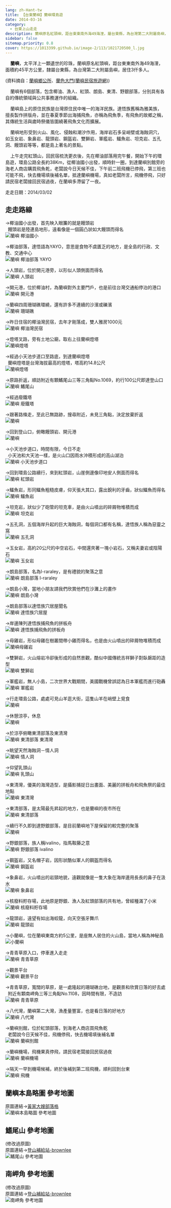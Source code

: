 ```yaml
---
lang: zh-Hant-tw
title: 【台東蘭嶼】蘭嶼環島遊
date: 2014-03-16
category: 
  - 台東上山走走
description: 蘭嶼原名紅頭嶼，距台東東南外海49海浬，屬台東縣，為台灣第二大附屬島嶼，居住3仟多人。蘭嶼有6個部落，包含椰油、漁人、紅頭、朗島、東清、野銀部落。達悟族舊稱為雅美族，是台灣原住民中唯一的海洋民族。擅長製作拼版舟，並在春夏季節出海捕飛魚，亦稱為飛魚季，有飛魚的故鄉之稱，其傳統生活與歲時祭儀皆圍繞著飛魚文化而擴展。
sidebar: false
sitemap.priority: 0.8
cover: https://1013399.github.io/image-2/113/1021720500_l.jpg
---
```


    **蘭嶼**，太平洋上一顆遺世的珍珠，蘭嶼原名紅頭嶼，距台東東南外海49海浬，面積約45平方公里，隸屬台東縣，為台灣第二大附屬島嶼，居住3仟多人。

(資料摘自：[蘭嶼鄉公所](http://lanyu.taitung.gov.tw/tour1-2.html)、[蘭色大門(蘭嶼民宿旅遊網)](http://travel.lanyu.info/))  

    蘭嶼有6個部落，包含椰油、漁人、紅頭、朗島、東清、野銀部落，分別具有各自的傳統領域與公共事務運作的組織。  

    蘭嶼島上的原住民族是台灣原住民中唯一的海洋民族。達悟族舊稱為雅美族，擅長製作拼版舟，並在春夏季節出海捕飛魚，亦稱為飛魚季，有飛魚的故鄉之稱，其傳統生活與歲時祭儀皆圍繞著飛魚文化而擴展。  

    蘭嶼地形受到火山、風化、侵蝕和潮汐作用，海岸岩石多呈峭壁或海蝕洞穴，如玉女岩、象鼻岩、龍頭岩、鋼盔岩、雙獅岩、軍艦岩、鱷魚岩、坦克岩、五孔洞、饅頭岩等等，都是島上著名的景點。  

    上午走完紅頭山，回民宿梳洗更衣後，先在椰油部落用完午餐，開始下午的環島遊，環島公路全長約38Km，從椰油國小出發，順時針一圈，到達蘭嶼別館旁的海老人商店購買飛魚乾，老闆說今日天候不佳，下午前二班飛機已停飛，第三班也可能不飛，快去機場填後補名單，抵達蘭嶼機場，真如老闆所言，飛機停飛，只好請民宿老闆接回民宿過夜，在蘭嶼多滯留了一夜。

走走日期：2014/03/02

## 走走路線
→椰油國小出發，首先映入眼簾的就是饅頭岩  
  饅頭岩是陸連島地形，遠看像是一個圓凸狀如大饅頭而得名  
![蘭嶼 椰油國小](https://1013399.github.io/image-2/113/1021720435_l.jpg)

→椰油部落，達悟語為YAYO，意思是食物不虞匱乏的地方，是全島的行政、文教、交通中心  
![蘭嶼 椰油部落 YAYO](https://1013399.github.io/image-2/113/1021720442_l.jpg)

→人頭岩，位於開元港旁，以形似人頭側面而得名  
![蘭嶼 人頭岩](https://1013399.github.io/image-2/113/1021720446_l.jpg)

→開元港，位於椰油村，為蘭嶼對外主要門戶，也是前往台灣交通船停泊的港口  
![蘭嶼 開元港](https://1013399.github.io/image-2/113/1021720455_l.jpg)

→蘭嶼四周珊瑚礁環繞，還有許多不連續的沙濱或礫濱  
![蘭嶼 珊瑚礁](https://1013399.github.io/image-2/113/1021720460_l.jpg)

→昨日住宿的椰油灣民宿，去年才剛落成，雙人雅房1000元  
![蘭嶼 椰油灣民宿](https://1013399.github.io/image-2/113/1021720463_l.jpg)

→燈塔叉路，旁有土地公廟，取右上往蘭嶼燈塔  
![蘭嶼燈塔](https://1013399.github.io/image-2/113/1021720465_l.jpg)

→經過小天池步道口至路底，到達蘭嶼燈塔  
  蘭嶼燈塔是台灣海拔最高的燈塔，塔高約14.8公尺  
![蘭嶼燈塔](https://1013399.github.io/image-2/113/1021720478_l.jpg)

→原路折返，順訪附近有顆鰭尾山三等三角點No.1069，約行100公尺即達登山口  
![蘭嶼 鰭尾山](https://1013399.github.io/image-2/113/1021720486_l.jpg)

→經過廢鐵塔  
![蘭嶼 廢鐵塔](https://1013399.github.io/image-2/113/1021720490_l.jpg)

→跟著路條走，至此已無路跡，搜尋附近，未見三角點，決定放棄折返  
![蘭嶼](https://1013399.github.io/image-2/113/1021720496_l.jpg)

→回到登山口，俯瞰饅頭岩、開元港  
![蘭嶼](https://1013399.github.io/image-2/113/1021720500_l.jpg)

→小天池步道口，時間有限，今日不走  
  小天池和大天池一樣，是火山口因雨水沖積形成的高山湖泊  
![蘭嶼 小天池步道口](https://1013399.github.io/image-2/113/1021720506_l.jpg)

→回到環島公路續行，來到紅頭岩，山崖側邊像印地安人側面而得名  
![蘭嶼 紅頭岩](https://1013399.github.io/image-2/113/1021720508_l.jpg)

→鱷魚岩，形同鱷魚粗糙皮膚，仰天張大其口，露出銳利的牙齒，狀似鱷魚而得名  
![蘭嶼 鱷魚岩](https://1013399.github.io/image-2/113/1021720513_l.jpg)

→坦克岩，狀似少了砲管的坦克車，是由火山噴出的碎屑物堆積而成  
![蘭嶼 坦克岩](https://1013399.github.io/image-2/113/1021720515_l.jpg)

→五孔洞，五個海岸升起的巨大海蝕洞，每個洞口都有名稱，達悟族人稱為惡靈之窩  
![蘭嶼 五孔洞](https://1013399.github.io/image-2/113/1021720525_l.jpg)

→玉女岩，高約20公尺的中空岩石，中間還夾著一塊小岩石，又稱夫妻岩或陰陽石  
![蘭嶼 玉女岩](https://1013399.github.io/image-2/113/1021720528_l.jpg)

→朗島部落，名為I-raraley，是有禮貌的聚落之意  
![蘭嶼 朗島部落 I-raraley](https://1013399.github.io/image-2/113/1021720533_l.jpg)

→朗島小灣，當地小朋友請我們欣賞他們在沙灘上的畫作  
![蘭嶼 朗島小灣](https://1013399.github.io/image-2/113/1021720538_l.jpg)

→朗島部落以達悟族穴居屋聞名  
![蘭嶼 達悟族穴居屋](https://1013399.github.io/image-2/113/1021720544_l.jpg)

→岸邊陳列達悟族捕飛魚的拼板舟  
![蘭嶼 達悟族捕飛魚的拼板舟](https://1013399.github.io/image-2/113/1021720547_l.jpg)

→母雞岩，形似母雞在樹叢間帶小雞而得名，也是由火山噴出的碎屑物堆積而成  
![蘭嶼母雞岩](https://1013399.github.io/image-2/113/1021720552_l.jpg)

→雙獅岩，火山熔岩冷卻後形成的自然景觀，酷似中國傳統吉祥獅子對臥磐距的造型  
![蘭嶼 雙獅岩](https://1013399.github.io/image-2/113/1021720556_l.jpg)

→軍艦岩，無人小島，二次世界大戰期間，美國戰機曾誤認為日本軍艦而進行砲轟  
![蘭嶼 軍艦岩](https://1013399.github.io/image-2/113/1021720559_l.jpg)

→行走環島公路，處處可見山羊逛大街，這隻山羊在峭壁上覓食  
![蘭嶼](https://1013399.github.io/image-2/113/1021720572_l.jpg)

→休憩涼亭，休息  
![蘭嶼](https://1013399.github.io/image-2/113/1021720576_l.jpg)

→於涼亭俯瞰東清部落及東清灣  
![蘭嶼 東清部落 東清灣](https://1013399.github.io/image-2/113/1021720580_l.jpg)

→眺望天然海蝕洞－情人洞  
![蘭嶼 情人洞](https://1013399.github.io/image-2/113/1021720582_l.jpg)

→仰望乳頭山  
![蘭嶼 乳頭山](https://1013399.github.io/image-2/113/1021720592_l.jpg)

→東清灣，優美的海灣造型，是攝影捕捉日出畫面、美麗的拼板舟和飛魚祭的最佳地點  
![蘭嶼 東清灣](https://1013399.github.io/image-2/113/1021720605_l.jpg)

→東清部落，是太陽最先昇起的地方，也是蘭嶼的夜市所在  
![蘭嶼 東清部落](https://1013399.github.io/image-2/113/1021720612_l.jpg)

→續行不久即到達野銀部落，是目前蘭嶼地下屋保留的較完整的聚落  
![蘭嶼](https://1013399.github.io/image-2/113/1021720618_l.jpg)

→野銀部落，族人稱ivalino，指馬鞍藤之意  
![蘭嶼 野銀部落 ivalino](https://1013399.github.io/image-2/113/1021720622_l.jpg)

→鋼盔岩，又名帽子岩，因形狀酷似軍人的鋼盔而得名  
![蘭嶼 鋼盔岩](https://1013399.github.io/image-2/113/1021720623_l.jpg)

→象鼻岩，火山噴出的岩頸地貌，遠觀就像是一隻大象在海岸邊用長長的鼻子在汲水  
![蘭嶼 象鼻岩](https://1013399.github.io/image-2/113/1021720629_l.jpg)

→核廢料貯存場，此地原是野銀、漁人及紅頭部落的共有地，曾經種滿了小米  
![蘭嶼 核廢料貯存場](https://1013399.github.io/image-2/113/1021720642_l.jpg)

→龍頭岩，遠望有如出海蛟龍，向天空張牙舞爪  
![蘭嶼 龍頭岩](https://1013399.github.io/image-2/113/1021720650_l.jpg)

→小蘭嶼，位在蘭嶼東南方約5公里，是座無人居住的火山島，當地人稱為神秘島  
![小蘭嶼](https://1013399.github.io/image-2/113/1021720656_l.jpg)

→青青草原入口，停車進入走走  
![蘭嶼 青青草原](https://1013399.github.io/image-2/113/1021720664_l.jpg)

→觀景平台  
![蘭嶼 觀景平台](https://1013399.github.io/image-2/113/1021720673_l.jpg)

→青青草原，寬闊的草原，是一處隆起的珊瑚礁台地，是觀景和欣賞日落的好去處  
  附近有顆南岬角三等三角點No.1108，因時間有限，不造訪  
![蘭嶼 青青草原](https://1013399.github.io/image-2/113/1021720676_l.jpg)

→八代灣，蘭嶼第二大灣，漁產量豐富，也是看日落的好地方  
![蘭嶼 八代灣](https://1013399.github.io/image-2/113/1021720680_l.jpg)

→蘭嶼別館，位於紅頭部落，到海老人商店買飛魚乾  
  老闆說今日天候不佳，飛機停飛，快去機場填後補名單  
![蘭嶼 蘭嶼別館](https://1013399.github.io/image-2/113/1021720686_l.jpg)

→蘭嶼機場，飛機果真停飛，請民宿老闆接回民宿過夜  
![蘭嶼 蘭嶼機場](https://1013399.github.io/image-2/113/1021720690_l.jpg)

→隔天一早到機場候補，終於後補到第二班飛機，順利回到台東  
![蘭嶼 飛機](https://1013399.github.io/image-2/113/1021720704_l.jpg)

## 蘭嶼本島略圖 參考地圖  
原圖連結→[黃家大嫂部落格](http://blog.xuite.net/lin6151/blog/166578765)  
![蘭嶼本島略圖 參考地圖](https://1013399.github.io/image-2/113/1021720813_l.jpg)

## 鰭尾山 參考地圖
(修改過原圖)  
原圖連結→[登山補給站-brownlee](http://www.keepon.com.tw/DiscussLoad.aspx?code=314B5CF9AEC3A19113F6CAA6F539A66291530486D0FDB682)  
![鰭尾山 參考地圖](https://1013399.github.io/image-2/113/1021720822_l.jpg)

## 南岬角 參考地圖
(修改過原圖)  
原圖連結→[登山補給站-brownlee](http://www.keepon.com.tw/DiscussLoad.aspx?code=314B5CF9AEC3A19113F6CAA6F539A66263A336825A018600)  
![南岬角 參考地圖](https://1013399.github.io/image-2/113/1021720824_l.jpg)
